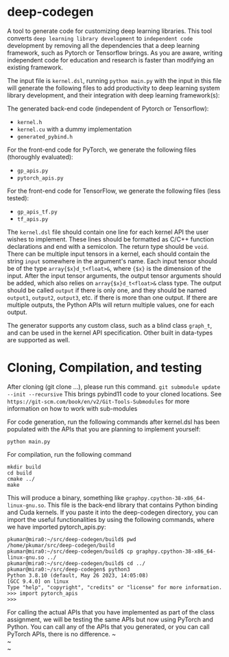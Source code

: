 # deep-codegen
A tool to generate code for customizing deep learning libraries. This tool converts `deep learning library development` to `independent code` development by removing all the dependencies that a deep learning framework, such as Pytorch or Tensorflow brings. As you are aware, writing independent code for education and research is faster than modifying an existing framework.

The input file is `kernel.dsl`, running `python main.py` with the input in this file will generate the following files to add productivity to deep learning system library development, and their integration with deep learning framework(s):

The generated back-end code (independent of Pytorch or Tensorflow):
* `kernel.h`
* `kernel.cu` with a dummy implementation
* `generated_pybind.h`


For the front-end code for PyTorch, we generate the following files (thoroughly evaluated):
* `gp_apis.py`
* `pytorch_apis.py`

For the front-end code for TensorFlow, we generate the following files (less tested): 
* `gp_apis_tf.py`
* `tf_apis.py`


The `kernel.dsl` file should contain one line for each kernel API the user wishes to implement. These lines should be formatted as C/C++ function declarations and end with a semicolon. The return type should be `void`. 
There can be multiple input tensors in a kernel, each should contain the string `input` somewhere in the argument's name. Each input tensor should be of the type `array{$x}d_t<float>&`, where `{$x}` is the dimension of the input. After the input tensor arguments, the output tensor arguments should be added, which also relies on `array{$x}d_t<float>&` class type. The output should be called `output` if there is only one, and they should be named `output1`, `output2`, `output3`, etc. if there is more than one output. If there are multiple outputs, the Python APIs will return multiple values, one for each output.

The generator supports any custom class, such as a blind class `graph_t`, and can be used in the kernel API specification. Other built in data-types are supported as well.

# Cloning, Compilation, and testing
After cloning (git clone ...), please run this command.
`git submodule update --init --recursive` This brings pybind11 code to your cloned locations. See `https://git-scm.com/book/en/v2/Git-Tools-Submodules` for more information on how to work with sub-modules

For code generation, run the following commands after kernel.dsl has been populated with the APIs that you are planning to implement yourself:
```
python main.py
```

For compilation, run the following command
```
mkdir build
cd build
cmake ../
make
```

This will produce a binary, something like `graphpy.cpython-38-x86_64-linux-gnu.so`. This file is the back-end library that contains Python binding and Cuda kernels. If you paste it into the deep-codegen directory, you can import the useful functionalities by using the following commands, where we have imported pytorch_apis.py:
```
pkumar@mira0:~/src/deep-codegen/build$ pwd
/home/pkumar/src/deep-codegen/build
pkumar@mira0:~/src/deep-codegen/build$ cp graphpy.cpython-38-x86_64-linux-gnu.so ../
pkumar@mira0:~/src/deep-codegen/build$ cd ../
pkumar@mira0:~/src/deep-codegen$ python3 
Python 3.8.10 (default, May 26 2023, 14:05:08) 
[GCC 9.4.0] on linux
Type "help", "copyright", "credits" or "license" for more information.
>>> import pytorch_apis
>>> 
```

For calling the actual APIs that you have implemented as part of the class assignment, we will be testing the same APIs but now using PyTorch and Python.
You can call any of the APIs that you generated, or you can call PyTorch APIs, there is no difference.
~                                                                                                                                                                                                     
~                                                                                                                                                                                                     
~                   
